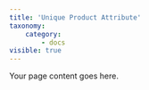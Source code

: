 ```yaml
---
title: 'Unique Product Attribute'
taxonomy:
    category:
        - docs
visible: true
---
```


Your page content goes here.
